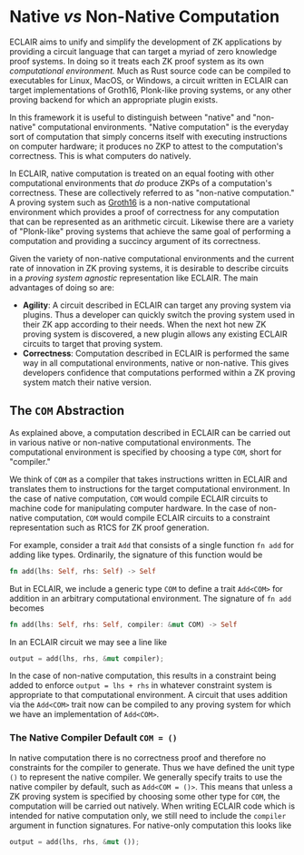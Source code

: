 # Native *vs* Non-Native Computation

ECLAIR aims to unify and simplify the development of ZK applications by providing a circuit language that can target a myriad of zero knowledge proof systems. In doing so it treats each ZK proof system as its own *computational environment.* Much as Rust source code can be compiled to executables for Linux, MacOS, or Windows, a circuit written in ECLAIR can target implementations of Groth16, Plonk-like proving systems, or any other proving backend for which an appropriate plugin exists.

In this framework it is useful to distinguish between "native" and "non-native" computational environments. "Native computation" is the everyday sort of computation that simply concerns itself with executing instructions on computer hardware; it produces no ZKP to attest to the computation's correctness. This is what computers do natively.

In ECLAIR, native computation is treated on an equal footing with other computational environments that *do* produce ZKPs of a computation's correctness. These are collectively referred to as "non-native computation." A proving system such as [Groth16](https://eprint.iacr.org/2016/260.pdf) is a non-native computational environment which provides a proof of correctness for any computation that can be represented as an arithmetic circuit. Likewise there are a variety of "Plonk-like" proving systems that achieve the same goal of performing a computation and providing a succincy argument of its correctness.

Given the variety of non-native computational environments and the current rate of innovation in ZK proving systems, it is desirable to describe circuits in a *proving system agnostic* representation like ECLAIR. The main advantages of doing so are:
- **Agility**: A circuit described in ECLAIR can target any proving system via plugins. Thus a developer can quickly switch the proving system used in their ZK app according to their needs. When the next hot new ZK proving system is discovered, a new plugin allows any existing ECLAIR circuits to target that proving system.
- **Correctness**: Computation described in ECLAIR is performed the same way in all computational environments, native or non-native. This gives developers confidence that computations performed within a ZK proving system match their native version.

## The `COM` Abstraction

As explained above, a computation described in ECLAIR can be carried out in various native or non-native computational environments. The computational environment is specified by choosing a type `COM`, short for "compiler."

We think of `COM` as a compiler that takes instructions written in ECLAIR and translates them to instructions for the target computational environment. In the case of native computation, `COM` would compile ECLAIR circuits to machine code for manipulating computer hardware. In the case of non-native computation, `COM` would compile ECLAIR circuits to a constraint representation such as R1CS for ZK proof generation.

For example, consider a trait `Add` that consists of a single function `fn add` for adding like types. Ordinarily, the signature of this function would be
```rust
fn add(lhs: Self, rhs: Self) -> Self
```
But in ECLAIR, we include a generic type `COM` to define a trait `Add<COM>` for addition in an arbitrary computational environment. The signature of `fn add` becomes
```rust
fn add(lhs: Self, rhs: Self, compiler: &mut COM) -> Self
```
In an ECLAIR circuit we may see a line like
```rust
output = add(lhs, rhs, &mut compiler);
```
In the case of non-native computation, this results in a constraint being added to enforce `output = lhs + rhs` in whatever constraint system is appropriate to that computational environment. A circuit that uses addition via the `Add<COM>` trait now can be compiled to any proving system for which we have an implementation of `Add<COM>`.

### The Native Compiler Default `COM = ()`
In native computation there is no correctness proof and therefore no constraints for the compiler to generate. Thus we have defined the unit type `()` to represent the native compiler. We generally specify traits to use the native compiler by default, such as `Add<COM = ()>`. This means that unless a ZK proving system is specified by choosing some other type for `COM`, the computation will be carried out natively. When writing ECLAIR code which is intended for native computation only, we still need to include the `compiler` argument in function signatures. For native-only computation this looks like
```rust
output = add(lhs, rhs, &mut ());
```
